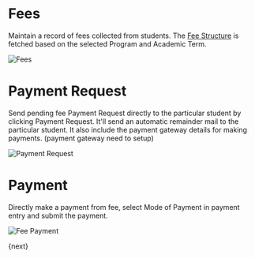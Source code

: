 <!-- add-breadcrumbs -->
# Fees

Maintain a record of fees collected from students.
The [Fee Structure](/docs/user/manual/en/education/fees/fee-structure.html) is fetched based on the selected Program and Academic Term.

<img class="screenshot" alt="Fees" src="{{docs_base_url}}/assets/img/education/fees/fees.png">


# Payment Request
Send pending fee Payment Request directly to the particular student by clicking Payment Request. It'll send an automatic remainder mail to the particular student. It also include the payment gateway details for making payments. (payment gateway need to setup)

<img class="screenshot" alt="Payment Request" src="{{docs_base_url}}/assets/img/education/fees/payment-request.png">

# Payment
Directly make a payment from fee, select Mode of Payment in payment entry and submit the payment. 

<img class="screenshot" alt="Fee Payment" src="{{docs_base_url}}/assets/img/education/fees/fee-payment.png">

{next}
